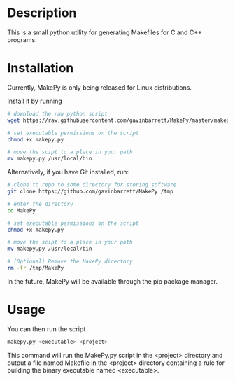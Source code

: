 # Description
This is a small python utility for generating Makefiles for C and C++ programs.

# Installation
Currently, MakePy is only being released for Linux distributions.

Install it by running
```bash
# download the raw python script
wget https://raw.githubusercontent.com/gavinbarrett/MakePy/master/makepy.py

# set executable permissions on the script
chmod +x makepy.py

# move the scipt to a place in your path
mv makepy.py /usr/local/bin
```

Alternatively, if you have Git installed, run:
```bash
# clone to repo to some directory for storing software
git clone https://github.com/gavinbarrett/MakePy /tmp

# enter the directory
cd MakePy

# set executable permissions on the script
chmod +x makepy.py

# move the scipt to a place in your path
mv makepy.py /usr/local/bin

# (Optional) Remove the MakePy directory
rm -fr /tmp/MakePy
```

In the future, MakePy will be available through the pip package manager.

# Usage
You can then run the script 
```python
makepy.py <executable> <project>
```

This command will run the MakePy.py script in the \<project\> directory and output a file named Makefile in the \<project\> directory containing a rule for building the binary executable named \<executable\>.
